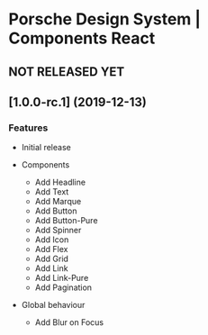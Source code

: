 # Porsche Design System | Components React

## NOT RELEASED YET


## [1.0.0-rc.1] (2019-12-13)

### Features
* Initial release

* Components
  * Add Headline
  * Add Text
  * Add Marque
  * Add Button
  * Add Button-Pure
  * Add Spinner
  * Add Icon
  * Add Flex
  * Add Grid
  * Add Link
  * Add Link-Pure
  * Add Pagination
  
* Global behaviour
  * Add Blur on Focus